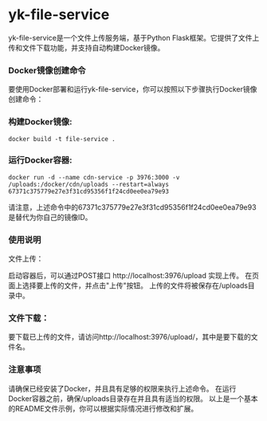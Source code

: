 # yk-file-service
yk-file-service是一个文件上传服务端，基于Python Flask框架。它提供了文件上传和文件下载功能，并支持自动构建Docker镜像。

### Docker镜像创建命令
要使用Docker部署和运行yk-file-service，你可以按照以下步骤执行Docker镜像创建命令：

### 构建Docker镜像:

``` plaintext
docker build -t file-service .
```
### 运行Docker容器:

``` plaintext
docker run -d --name cdn-service -p 3976:3000 -v /uploads:/docker/cdn/uploads --restart=always 67371c375779e27e3f31cd95356f1f24cd0ee0ea79e93
```
请注意，上述命令中的67371c375779e27e3f31cd95356f1f24cd0ee0ea79e93是替代为你自己的镜像ID。

### 使用说明
文件上传：

启动容器后，可以通过POST接口 http://localhost:3976/upload 实现上传。
在页面上选择要上传的文件，并点击"上传"按钮。
上传的文件将被保存在/uploads目录中。
### 文件下载：

要下载已上传的文件，请访问http://localhost:3976/upload/<filename>，其中<filename>是要下载的文件名。
### 注意事项
请确保已经安装了Docker，并且具有足够的权限来执行上述命令。
在运行Docker容器之前，确保/uploads目录存在并且具有适当的权限。
以上是一个基本的README文件示例，你可以根据实际情况进行修改和扩展。
